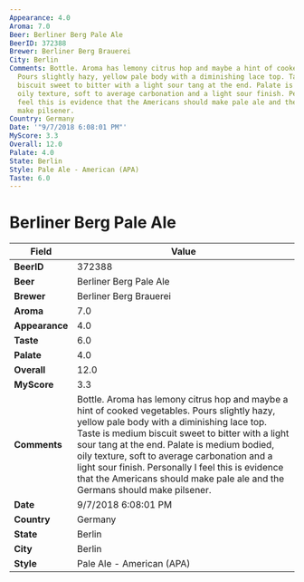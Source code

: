 ```yaml
---
Appearance: 4.0
Aroma: 7.0
Beer: Berliner Berg Pale Ale
BeerID: 372388
Brewer: Berliner Berg Brauerei
City: Berlin
Comments: Bottle. Aroma has lemony citrus hop and maybe a hint of cooked vegetables.
  Pours slightly hazy, yellow pale body with a diminishing lace top. Taste is medium
  biscuit sweet to bitter with a light sour tang at the end. Palate is medium bodied,
  oily texture, soft to average carbonation and a light sour finish. Personally I
  feel this is evidence that the Americans should make pale ale and the Germans should
  make pilsener.
Country: Germany
Date: '"9/7/2018 6:08:01 PM"'
MyScore: 3.3
Overall: 12.0
Palate: 4.0
State: Berlin
Style: Pale Ale - American (APA)
Taste: 6.0
---
```


# Berliner Berg Pale Ale

| Field         | Value |
|---------------|-------|
| **BeerID** | 372388 |
| **Beer** | Berliner Berg Pale Ale |
| **Brewer** | Berliner Berg Brauerei |
| **Aroma** | 7.0 |
| **Appearance** | 4.0 |
| **Taste** | 6.0 |
| **Palate** | 4.0 |
| **Overall** | 12.0 |
| **MyScore** | 3.3 |
| **Comments** | Bottle. Aroma has lemony citrus hop and maybe a hint of cooked vegetables. Pours slightly hazy, yellow pale body with a diminishing lace top. Taste is medium biscuit sweet to bitter with a light sour tang at the end. Palate is medium bodied, oily texture, soft to average carbonation and a light sour finish. Personally I feel this is evidence that the Americans should make pale ale and the Germans should make pilsener. |
| **Date** | 9/7/2018 6:08:01 PM |
| **Country** | Germany |
| **State** | Berlin |
| **City** | Berlin |
| **Style** | Pale Ale - American (APA) |
